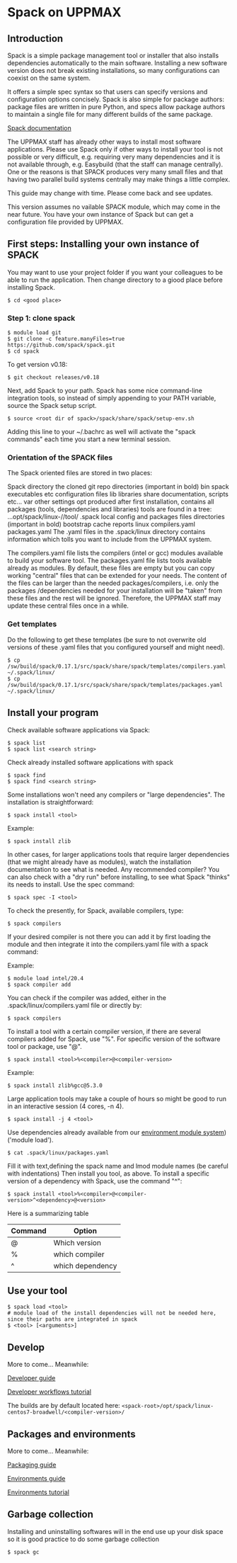 # Spack on UPPMAX

## Introduction

Spack is a simple package management tool or installer that also installs dependencies automatically to the main software. Installing a new software version does not break existing installations, so many configurations can coexist on the same system.

It offers a simple spec syntax so that users can specify versions and configuration options concisely. Spack is also simple for package authors: package files are written in pure Python, and specs allow package authors to maintain a single file for many different builds of the same package.

[Spack documentation](https://spack.readthedocs.io/en/latest/)

The UPPMAX staff has already other ways to install most software applications. Please use Spack only if other ways to install your tool is not possible or very difficult, e.g. requiring very many dependencies and it is not available through, e.g. Easybuild (that the staff can manage centrally). One or the reasons is that SPACK produces very many small files and that having two parallel build systems centrally may make things a little complex.

This guide may change with time. Please come back and see updates.

This version assumes no vailable SPACK module, which may come in the near future.
You have your own instance of Spack but can get a configuration file provided by UPPMAX.

## First steps: Installing your own instance of SPACK

You may want to use your project folder if you want your colleagues to be able to run the application. Then change directory to a giood place before installing Spack.

``` console
$ cd <good place>
```

### Step 1: clone spack

``` console
$ module load git
$ git clone -c feature.manyFiles=true https://github.com/spack/spack.git 
$ cd spack
```

To get version v0.18:

``` console
$ git checkout releases/v0.18
```

Next, add Spack to your path. Spack has some nice command-line integration tools, so instead of simply appending to your PATH variable, source the Spack setup script.

``` console
$ source <root dir of spack>/spack/share/spack/setup-env.sh
```

Adding this line to your ~/.bachrc as well will activate the "spack commands" each time you start a new terminal session.

### Orientation of the SPACK files

The Spack oriented files are stored in two places:

Spack directory
the cloned git repo
directories (important in bold)
bin        spack executables
etc        configuration files
lib         libraries
share    documentation, scripts etc...
var        other settings
opt        produced after first installation, contains all packages (tools, dependencies and libraries) 
             tools are found in a tree: ...opt/spack/linux-<arch>/<compiler>/tool/
.spack
local config and packages files
directories (important in bold)
bootstrap
cache
reports
linux
​compilers.yaml     
packages.yaml
The .yaml files in the .spack/linux directory contains information which tolls you want to include from the UPPMAX system. 

The compilers.yaml file lists the compilers (intel or gcc) modules available to build your software tool.
The packages.yaml file lists tools available already as modules.
By default, these files are empty but you can copy working "central" files that can be extended for your needs. The content of the files can be larger than the needed packages/compilers, i.e. only the packages /dependencies needed for your installation will be "taken" from these files and the rest will be ignored. Therefore, the UPPMAX staff may update these central files once in a while. 

### Get templates

Do the following to get these templates (be sure to not overwrite old versions of these .yaml files that you configured yourself and might need).

``` console
$ cp /sw/build/spack/0.17.1/src/spack/share/spack/templates/compilers.yaml ~/.spack/linux/
$ cp /sw/build/spack/0.17.1/src/spack/share/spack/templates/packages.yaml ~/.spack/linux/
```

## Install your program
Check available software applications via Spack: 

``` console
$ spack list
$ spack list <search string>
```

Check already installed software applications with spack

``` console
$ spack find
$ spack find <search string>
```

Some installations won't need any compilers or "large dependencies". The installation is straightforward:

``` console
$ spack install <tool>
```

Example:

``` console
$ spack install zlib
```

In other cases, for larger applications tools that require larger dependencies (that we might already have as modules), watch the installation documentation to see what is needed. Any recommended compiler? You can also check with a "dry run" before installing, to see what Spack "thinks" its needs to install. Use the spec command:

``` console
$ spack spec -I <tool>
```

To check the presently, for Spack, available compilers, type:

``` console
$ spack compilers
```

If your desired compiler is not there you can add it by first loading the module and then integrate it into the compilers.yaml file with a spack command:

Example:

``` console
$ module load intel/20.4
$ spack compiler add
```

You can check if the compiler was added, either in the .spack/linux/compilers.yaml file or directly by:

``` console
$ spack compilers
```

To install a tool with a certain compiler version, if there are several compilers added for Spack, use "%". For specific version of the software tool or package, use "@".

``` console
$ spack install <tool>%<compiler>@<compiler-version>
```

Example:

``` console
$ spack install zlib%gcc@5.3.0
```

Large application tools may take a couple of hours so might be good to run in an interactive session (4 cores, -n 4).

``` console
$ spack install -j 4 <tool>
```

Use dependencies already available from our [environment module system](../cluster_guides/modules.md)) ('module load').

``` console
$ cat .spack/linux/packages.yaml
```

Fill it with text,defining the spack name and lmod module names (be careful with indentations)
Then install you tool, as above.
To install a specific version of a dependency with Spack, use the command "^":

``` console
$ spack install <tool>%<compiler>@<compiler-version>^<dependency>@<version>
```

Here is a summarizing table

Command	|Option 
-|-
@	|Which version
%	|which compiler
^	|which dependency

## Use your tool

``` console
$ spack load <tool>  
# module load of the install dependencies will not be needed here, since their paths are integrated in spack
$ <tool> [<arguments>]
```

## Develop 

More to come... Meanwhile: 

[Developer guide](https://spack.readthedocs.io/en/latest/developer_guide.html)

[Developer workflows tutorial](https://spack-tutorial.readthedocs.io/en/latest/tutorial_developer_workflows.html)

The builds are by default located here: ``<spack-root>/opt/spack/linux-centos7-broadwell/<compiler-version>/``


## Packages and environments

More to come... Meanwhile: 

[Packaging guide](https://spack-tutorial.readthedocs.io/en/latest/tutorial_developer_workflows.html)

[Environments guide](https://spack.readthedocs.io/en/latest/environments.html)

[Environments tutorial](https://spack-tutorial.readthedocs.io/en/latest/tutorial_environments.html)

## Garbage collection
Installing and uninstalling softwares will in the end use up your disk space so it is good practice to do some garbage collection

``` console
$ spack gc
```
